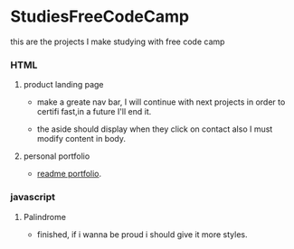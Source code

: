 # StudiesFreeCodeCamp
this are the projects I make studying with free code camp

### HTML

1. product landing page 

    - make a greate nav bar, I will continue with next projects in order to certifi fast,in a future 
    I'll end it.

    - the aside should display when they click on contact also I must modify content in body.

2. personal portfolio

    - [readme portfolio](/HTML/personal%20portafolio/ReadmePortafolio.md).

### javascript 

1. Palindrome

    - finished, if i wanna be proud i should give it more styles.